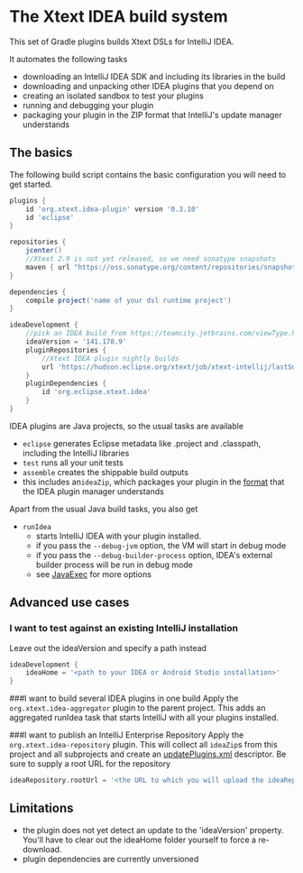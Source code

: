 The Xtext IDEA build system
===========================

This set of Gradle plugins builds Xtext DSLs for IntelliJ IDEA.

It automates the following tasks

- downloading an IntelliJ IDEA SDK and including its libraries in the build
- downloading and unpacking other IDEA plugins that you depend on
- creating an isolated sandbox to test your plugins
- running and debugging your plugin
- packaging your plugin in the ZIP format that IntelliJ's update manager understands

The basics
----------

The following build script contains the basic configuration you will need to get started.

```gradle
plugins {
	id 'org.xtext.idea-plugin' version '0.3.10'
	id 'eclipse'
}

repositories {
	jcenter()
	//Xtext 2.9 is not yet released, so we need sonatype snapshots
	maven {	url "https://oss.sonatype.org/content/repositories/snapshots/" }
}

dependencies {
	compile project('name of your dsl runtime project')
}

ideaDevelopment {
	//pick an IDEA build from https://teamcity.jetbrains.com/viewType.html?buildTypeId=bt410
	ideaVersion = '141.178.9'
	pluginRepositories {
		//Xtext IDEA plugin nightly builds
		url 'https://hudson.eclipse.org/xtext/job/xtext-intellij/lastSuccessfulBuild/artifact/git-repo/intellij/build/ideaRepository/updatePlugins.xml'
	}
	pluginDependencies {
		id 'org.eclipse.xtext.idea'
	}
}
```

IDEA plugins are Java projects, so the usual tasks are available

- `eclipse` generates Eclipse metadata like .project and .classpath, including the IntelliJ libraries
- `test` runs all your unit tests
- `assemble` creates the shippable build outputs
 - this includes an`ideaZip`, which packages your plugin in the [format](https://confluence.jetbrains.com/display/IDEADEV/IntelliJ+IDEA+Plugin+Structure) that the IDEA plugin manager understands

Apart from the usual Java build tasks, you also get

- `runIdea`
	- starts IntelliJ IDEA with your plugin installed.
	- if you pass the `--debug-jvm` option, the VM will start in debug mode
	- if you pass the `--debug-builder-process` option, IDEA's external builder process will be run in debug mode
	- see [JavaExec](http://gradle.org/docs/current/dsl/org.gradle.api.tasks.JavaExec.html) for more options

Advanced use cases
------------------

### I want to test against an existing IntelliJ installation
Leave out the ideaVersion and specify a path instead
```gradle
ideaDevelopment {
	ideaHome = '<path to your IDEA or Android Studio installation>'
}
```

###I want to build several IDEA plugins in one build
Apply the `org.xtext.idea-aggregator` plugin to the parent project. This adds an aggregated runIdea task that starts IntelliJ with all your plugins installed.

###I want to publish an IntelliJ Enterprise Repository
Apply the `org.xtext.idea-repository` plugin. This will collect all `ideaZip`s from this project and all subprojects and create an [updatePlugins.xml](http://blog.jetbrains.com/idea/2008/03/enterprise-plugin-repository/) descriptor.
Be sure to supply a root URL for the repository

```gradle
ideaRepository.rootUrl = '<the URL to which you will upload the ideaRepository folder>'
```

Limitations
-----------

- the plugin does not yet detect an update to the 'ideaVersion' property. You'll have to clear out the ideaHome folder yourself to force a re-download.
- plugin dependencies are currently unversioned
